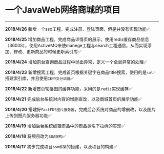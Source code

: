 
# 一个JavaWeb网络商城的项目

---

**2018/4/26** 新增一个sso工程，完成注册、登陆页面，但是并没有实现功能:white_check_mark:

**2018/4/25** 增加商品工程，完成商品详情页的展示，使用redis缓存商品信息（3600S），使用ActiveMQ来使manege工程与search工程通信，从而实现添加、修改、更新商品的时候更新索引库:white_check_mark:

**2018/4/24** 增加前台查询商品过程中抛出异常，定义一个全局异常的处理:white_check_mark:

**2018/4/23** 新增搜索工程，完成首页根据关键字在商品title搜索，使用的是`solr`搭建索引库，并且使用`IK中文分词器`:white_check_mark:

**2018/4/22** 新增首页轮播图的缓存功能，采用的是`redis`实现缓存:white_check_mark:

**2018/4/21** 完成后台系统对内容的增删查改，以及商城首页的展示功能:white_check_mark:

**2018/4/20** 搭建好`FastFDS图片服务器`，完成后台系统对商品的增删改，以及图片上传到图片服务器功能:white_check_mark:

**2018/4/19** 增加后台系统编辑商品中的商品类名下拉树的实现:white_check_mark:

**2018/4/18** 将项目改为`SOA架构`:white_check_mark:

**2018/4/17** 初步完成项目`ssm框架`的搭建，以及项目的构建:white_check_mark:
